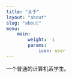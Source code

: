 ```yaml
---
title: "关于"
layout: "about"
slug: "about"
menu:
    main:
        weight: -1
        params: 
            icon: user
---
```


一个普通的计算机系学生。
